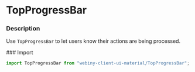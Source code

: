 # TopProgressBar

### Description
Use `TopProgressBar` to let users know their actions are being processed.

### Import
```js
import TopProgressBar from "webiny-client-ui-material/TopProgressBar";
```
